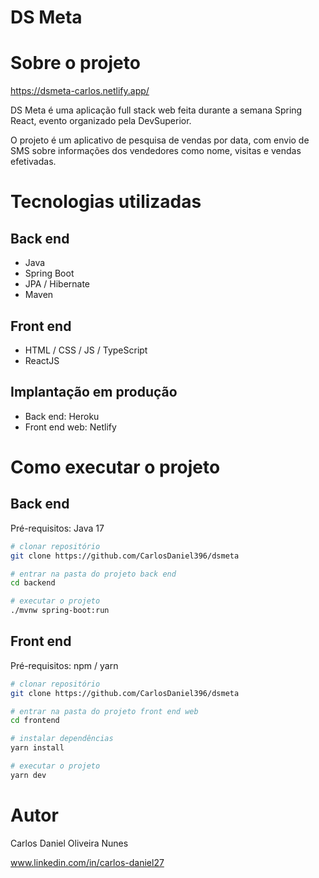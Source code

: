 # DS Meta

# Sobre o projeto

https://dsmeta-carlos.netlify.app/

DS Meta é uma aplicação full stack web feita durante a semana Spring React, evento organizado pela DevSuperior.

O projeto é um aplicativo de pesquisa de vendas por data, com envio de SMS sobre informações dos vendedores como nome, visitas e vendas efetivadas.

# Tecnologias utilizadas
## Back end

- Java
- Spring Boot
- JPA / Hibernate
- Maven
## Front end

- HTML / CSS / JS / TypeScript
- ReactJS

## Implantação em produção
- Back end: Heroku
- Front end web: Netlify

# Como executar o projeto

## Back end
Pré-requisitos: Java 17

```bash
# clonar repositório
git clone https://github.com/CarlosDaniel396/dsmeta

# entrar na pasta do projeto back end
cd backend

# executar o projeto
./mvnw spring-boot:run
```

## Front end
Pré-requisitos: npm / yarn

```bash
# clonar repositório
git clone https://github.com/CarlosDaniel396/dsmeta

# entrar na pasta do projeto front end web
cd frontend

# instalar dependências
yarn install

# executar o projeto
yarn dev
```


# Autor

Carlos Daniel Oliveira Nunes

www.linkedin.com/in/carlos-daniel27
